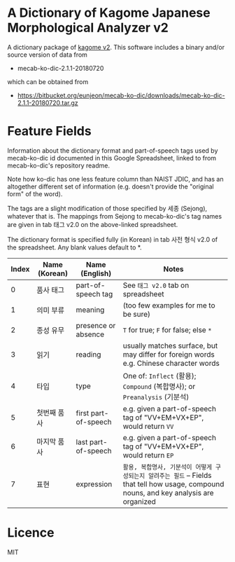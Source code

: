 A Dictionary of Kagome Japanese Morphological Analyzer v2
===

A dictionary package of [kagome v2](http://github.com/ikawaha/kagome/tree/v2).
This software includes a binary and/or source version of data from

* mecab-ko-dic-2.1.1-20180720

which can be obtained from

* https://bitbucket.org/eunjeon/mecab-ko-dic/downloads/mecab-ko-dic-2.1.1-20180720.tar.gz 
 
# Feature Fields

Information about the dictionary format and part-of-speech tags used by mecab-ko-dic id documented in this Google Spreadsheet, linked to from mecab-ko-dic's repository readme.

Note how ko-dic has one less feature column than NAIST JDIC, and has an altogether different set of information (e.g. doesn't provide the "original form" of the word).

The tags are a slight modification of those specified by 세종 (Sejong), whatever that is. The mappings from Sejong to mecab-ko-dic's tag names are given in tab 태그 v2.0 on the above-linked spreadsheet.

The dictionary format is specified fully (in Korean) in tab 사전 형식 v2.0 of the spreadsheet. Any blank values default to *.

| Index | Name (Korean) | Name (English) | Notes |
| --- | --- | --- | --- |
| 0 | 품사 태그 | part-of-speech tag | See `태그 v2.0` tab on spreadsheet  |
| 1 | 의미 부류 | meaning | (too few examples for me to be sure) |
| 2 | 종성 유무 | presence or absence | `T` for true; `F` for false; else `*` |
| 3 | 읽기 | reading | usually matches surface, but may differ for foreign words e.g. Chinese character words |
| 4 | 타입 | type | One of: `Inflect` (활용); `Compound` (복합명사); or `Preanalysis` (기분석) |
| 5 | 첫번째 품사 | first part-of-speech | e.g. given a part-of-speech tag of "VV+EM+VX+EP", would return `VV` |
| 6 | 마지막 품사 | last part-of-speech | e.g. given a part-of-speech tag of "VV+EM+VX+EP", would return `EP` |
| 7 | 표현 | expression | `활용, 복합명사, 기분석이 어떻게 구성되는지 알려주는 필드` – Fields that tell how usage, compound nouns, and key analysis are organized |
 
  # Licence
  
  MIT